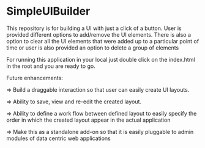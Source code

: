 # SimpleUIBuilder
This repository is for building a UI with just a click of a button. User is provided different options to add/remove the UI elements. There is also a option to clear all the UI elements that were added up to a particular point of time or user is also provided an option to delete a group of elements

For running this application in your local just double click on the index.html in the root and you are ready to go.

Future enhancements:

=> Build a draggable interaction so that user can easily create UI layouts.

=> Ability to save, view and re-edit the created layout. 

=> Ability to define a work flow between defined layout to easily specify the order in which the created layout appear in the actual application

=> Make this as a standalone add-on so that it is easily pluggable to admin modules of data centric web applications
